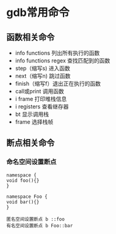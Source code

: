 # gdb常用命令
## 函数相关命令
* info functions 列出所有执行的函数
* info functions regex 查找匹配到的函数
* step（缩写s) 进入函数
* next（缩写n) 跳过函数
* finish（缩写f）退出正在执行的函数
* call或print 调用函数
* i frame 打印堆栈信息
* i registers 查看继存器
* bt 显示调用栈
* frame 选择栈帧
## 断点相关命令
### 命名空间设置断点
```
namespace {
void foo(){}
}

namespace Foo {
void bar(){}
}

匿名空间设置断点 b ::foo
有名空间设置断点 b Foo::bar
```
